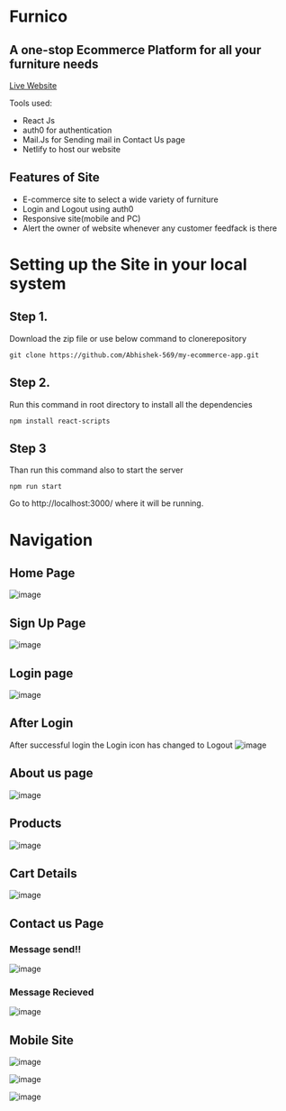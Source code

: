 # Furnico 
## A one-stop  Ecommerce Platform for all your furniture needs
[Live Website](https://gorgeous-toffee-ad07f7.netlify.app/)

Tools used:
- React Js
- auth0 for authentication
- Mail.Js for Sending mail in Contact Us page
- Netlify to host our website 

## Features of Site

- E-commerce site to select a wide variety of furniture
- Login and Logout using auth0
- Responsive site(mobile and PC)
- Alert the owner of website whenever any customer feedfack is there

# Setting up the Site in your local system

## Step 1.
Download the zip file or use below command to clonerepository
```
git clone https://github.com/Abhishek-569/my-ecommerce-app.git
```
## Step 2.
Run this command in root directory to install all the dependencies
```
npm install react-scripts
```

## Step 3
Than run this command also to start the server 
```
npm run start
```
Go to http://localhost:3000/ where it will be running.

# Navigation

## Home Page

![image](https://user-images.githubusercontent.com/64806938/187304674-a7961dbb-2212-408a-90e6-8d076eef01cc.png)

## Sign Up Page
![image](https://user-images.githubusercontent.com/64806938/187304857-93f26877-72a7-437c-9a89-d2df957bd068.png)

## Login page
![image](https://user-images.githubusercontent.com/64806938/187304913-775f9569-9911-4a54-b192-87affd824594.png)

## After Login
After successful login the Login icon has changed to Logout
![image](https://user-images.githubusercontent.com/64806938/187305075-3196980b-3d37-460f-9009-4b25f5a9b353.png)

## About us page
![image](https://user-images.githubusercontent.com/64806938/187305260-4e43db7b-08e9-4ab3-b66a-847fa6b5121b.png)

## Products
![image](https://user-images.githubusercontent.com/64806938/187305303-94bd3326-c7c1-42db-81cd-f13d6eda0479.png)

## Cart Details
![image](https://user-images.githubusercontent.com/64806938/187305373-b1fede87-db31-421a-beb0-9d39a194f61e.png)

## Contact us Page

### Message send!!
![image](https://user-images.githubusercontent.com/64806938/187306015-46224e7d-306a-44e5-a2fc-6d26b44e5e84.png)

### Message Recieved
![image](https://user-images.githubusercontent.com/64806938/187306104-43393a64-7abc-4dcd-a1ba-c717b6f07eb8.png)

## Mobile Site
![image](https://user-images.githubusercontent.com/64806938/187306181-561a3855-eb31-445b-9590-8ad34f47f777.png)

![image](https://user-images.githubusercontent.com/64806938/187306215-ee996b67-4858-44d7-a666-be87db0f701f.png)

![image](https://user-images.githubusercontent.com/64806938/187306265-78ad591a-bac8-48e5-b6f8-3cdceba3c449.png)



